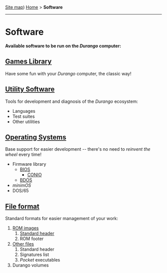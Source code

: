 [Site map](sitemap.md))
[Home](index.md) > **Software**

---
# Software

**Available software to be run on the _Durango_ computer:**

## [Games Library](soft/games.md)

Have some fun with your _Durango_ computer, the classic way!

## [Utility Software](soft/utils.md)

Tools for development and diagnosis of the _Durango_ ecosystem:

- Languages
- Test suites
- Other utilities

## [Operating Systems](soft/os.md)

Base support for easier development -- there's no need to _reinvent the wheel_ every time!

- Firmware library
	- [BIOS](soft/os/bios.md)
		- [CONIO](soft/os/conio.md)
	- [BDOS](soft/os/bdos.md)
- _minimOS_
- DOS/65

## [File format](soft/filesys.md)

Standard formats for easier management of your work:

1. [ROM images](soft/sys/rom.md)
	1. [Standard header](soft/sys/header.md)
	1. ROM footer
1. [Other files](soft/sys/files.md)
	1. Standard header
	1. Signatures list
	1. _Pocket_ executables
1. Durango volumes
